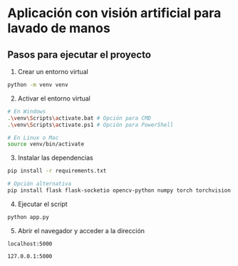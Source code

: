 # Aplicación con visión artificial para lavado de manos

## Pasos para ejecutar el proyecto
1. Crear un entorno virtual
```bash
python -m venv venv
```

2. Activar el entorno virtual
```bash
# En Windows
.\venv\Scripts\activate.bat # Opción para CMD
.\venv\Scripts\activate.ps1 # Opción para PowerShell

# En Linux o Mac
source venv/bin/activate
```


3. Instalar las dependencias
```bash
pip install -r requirements.txt

# Opción alternativa
pip install flask flask-socketio opencv-python numpy torch torchvision Pillow ultralytics
```

4. Ejecutar el script
```bash
python app.py
```

5. Abrir el navegador y acceder a la dirección
```
localhost:5000

127.0.0.1:5000
```